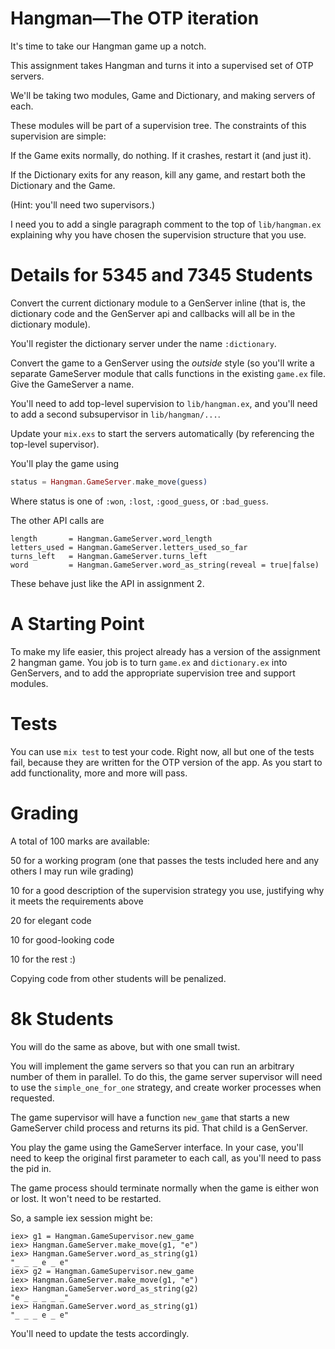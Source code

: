 # Hangman—The OTP iteration

It's time to take our Hangman game up a notch.

This assignment takes Hangman and turns it into a supervised set of OTP servers.

We'll be taking two modules, Game and Dictionary, and making servers of each.

These modules will be part of a supervision tree. The constraints of
this supervision are simple:

If the Game exits normally, do nothing. If it crashes, restart it (and just it).

If the Dictionary exits for any reason, kill any game, and restart both the
Dictionary and the Game.

(Hint: you'll need two supervisors.)

I need you to add a single paragraph comment to the top of
`lib/hangman.ex` explaining why you have chosen the supervision
structure that you use.


# Details for 5345 and 7345 Students

Convert the current dictionary module to a GenServer inline (that is, the
dictionary code and the GenServer api and callbacks will all be in the
dictionary module).

You'll register the dictionary server under the name `:dictionary`.

Convert the game to a GenServer using the *outside* style (so you'll
write a separate GameServer module that calls functions in the
existing `game.ex` file. Give the GameServer a name.

You'll need to add top-level supervision to `lib/hangman.ex`, and
you'll need to add a second subsupervisor in `lib/hangman/...`.

Update your `mix.exs` to start the servers automatically (by
referencing the top-level supervisor).


You'll play the game using

~~~ elixir
status = Hangman.GameServer.make_move(guess)
~~~

Where status is one of `:won`, `:lost`, `:good_guess`, or `:bad_guess`.

The other API calls are

~~~
length       = Hangman.GameServer.word_length
letters_used = Hangman.GameServer.letters_used_so_far
turns_left   = Hangman.GameServer.turns_left
word         = Hangman.GameServer.word_as_string(reveal = true|false)
~~~

These behave just like the API in assignment 2.

# A Starting Point

To make my life easier, this project already has a version of the
assignment 2 hangman game. You job is to turn `game.ex` and
`dictionary.ex` into GenServers, and to add the appropriate supervision
tree and support modules.

# Tests

You can use `mix test` to test your code. Right now, all but one of the
tests fail, because they are written for the OTP version of the app.
As you start to add functionality, more and more will pass.

# Grading

A total of 100 marks are available:

50 for a working program (one that passes the tests included here and any
   others I may run wile grading)

10 for a good description of the supervision strategy you use, justifying
   why it meets the requirements above

20 for elegant code

10 for good-looking code

10 for the rest :)

Copying code from other students will be penalized.


# 8k Students

You will do the same as above, but with one small twist.

You will implement the game servers so that you can run an arbitrary
number of them in parallel. To do this, the game server supervisor
will need to use the `simple_one_for_one` strategy, and create worker
processes when requested.

The game supervisor will have a function `new_game` that starts a new
GameServer child process and returns its pid. That child is a GenServer.

You play the game using the GameServer interface. In your case, you'll
need to keep the original first parameter to each call, as you'll need
to pass the pid in.

The game process should terminate normally when the game is either won
or lost. It won't need to be restarted.

So, a sample iex session might be:

~~~
iex> g1 = Hangman.GameSupervisor.new_game
iex> Hangman.GameServer.make_move(g1, "e")
iex> Hangman.GameServer.word_as_string(g1)
"_ _ _ e _ e"
iex> g2 = Hangman.GameSupervisor.new_game
iex> Hangman.GameServer.make_move(g1, "e")
iex> Hangman.GameServer.word_as_string(g2)
"e _ _ _ _ _"
iex> Hangman.GameServer.word_as_string(g1)
"_ _ _ e _ e"
~~~

You'll need to update the tests accordingly.
